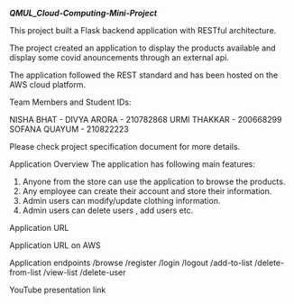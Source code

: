 ***QMUL_Cloud-Computing-Mini-Project***

This project built a Flask backend application with RESTful architecture.

The project created an application to display the products available and display some covid anouncements through an external api.

The application followed the REST standard and has been hosted on the AWS cloud platform.

Team Members and Student IDs:

NISHA BHAT - 
DIVYA ARORA - 210782868
URMI THAKKAR - 200668299
SOFANA QUAYUM - 210822223

Please check project specification document for more details.

Application Overview
The application has following main features:

1. Anyone from the store can use the application to browse the products.
2. Any employee can create their account and store their information.
3. Admin users can modify/update clothing information. 
4. Admin users can delete users , add users etc.

Application URL

Application URL on AWS

Application endpoints
/browse
/register
/login
/logout
/add-to-list
/delete-from-list
/view-list
/delete-user


YouTube presentation link
